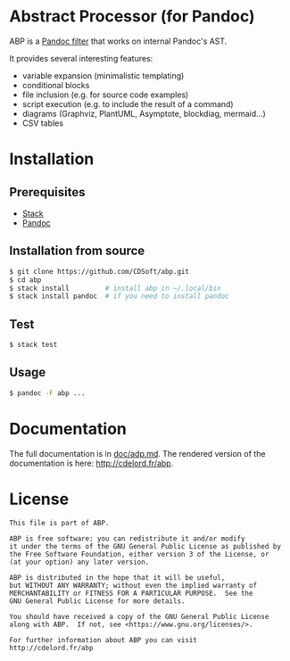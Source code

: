 # Abstract Processor (for Pandoc)

ABP is a [Pandoc filter](https://pandoc.org/filters.html) that works on internal Pandoc's AST.

It provides several interesting features:

- variable expansion (minimalistic templating)
- conditional blocks
- file inclusion (e.g. for source code examples)
- script execution (e.g. to include the result of a command)
- diagrams (Graphviz, PlantUML, Asymptote, blockdiag, mermaid...)
- CSV tables

# Installation

## Prerequisites

- [Stack](https://docs.haskellstack.org/en/stable/install_and_upgrade/)
- [Pandoc](https://pandoc.org/installing.html)

## Installation from source

``` sh
$ git clone https://github.com/CDSoft/abp.git
$ cd abp
$ stack install         # install abp in ~/.local/bin
$ stack install pandoc  # if you need to install pandoc
```

## Test

``` sh
$ stack test
```

## Usage

``` sh
$ pandoc -F abp ...
```

# Documentation

The full documentation is in [doc/adp.md](doc/abp.md).
The rendered version of the documentation is here: <http://cdelord.fr/abp>.

# License

    This file is part of ABP.

    ABP is free software: you can redistribute it and/or modify
    it under the terms of the GNU General Public License as published by
    the Free Software Foundation, either version 3 of the License, or
    (at your option) any later version.

    ABP is distributed in the hope that it will be useful,
    but WITHOUT ANY WARRANTY; without even the implied warranty of
    MERCHANTABILITY or FITNESS FOR A PARTICULAR PURPOSE.  See the
    GNU General Public License for more details.

    You should have received a copy of the GNU General Public License
    along with ABP.  If not, see <https://www.gnu.org/licenses/>.

    For further information about ABP you can visit
    http://cdelord.fr/abp
